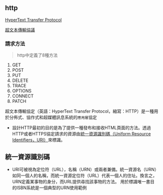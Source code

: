 ## http
[HyperText Transfer Protocol](https://en.wikipedia.org/wiki/Hypertext_Transfer_Protocol)

[超文本傳輸協議](https://zh.wikipedia.org/wiki/%E8%B6%85%E6%96%87%E6%9C%AC%E4%BC%A0%E8%BE%93%E5%8D%8F%E8%AE%AE)

### 請求方法
> http中定義了8種方法
1. GET
2. POST
3. PUT
4. DELETE
5. TRACE
6. OPTIONS
7. CONNECT
8. PATCH

超文本傳輸協定（英語：HyperText Transfer Protocol，縮寫：HTTP）是一種用於分佈式、協作式和超媒體訊息系統的```應用層```協定
- 設計HTTP最初的目的是為了提供一種發布和接收HTML頁面的方法。透過HTTP或者HTTPS協定請求的資源由[統一資源識別碼（Uniform Resource Identifiers，URI）](https://zh.wikipedia.org/wiki/%E7%BB%9F%E4%B8%80%E8%B5%84%E6%BA%90%E6%A0%87%E5%BF%97%E7%AC%A6)來標識。
## 統一資源識別碼
- URI可被視為定位符（URL），名稱（URN）或兩者兼備。統一資源名（URN）如同一個人的名稱，而統一資源定位符（URL）代表一個人的住址。換言之，URN定義某事物的身分，而URL提供尋找該事物的方法。
用於標識唯一書目的ISBN系統是一個典型的URN使用範例
